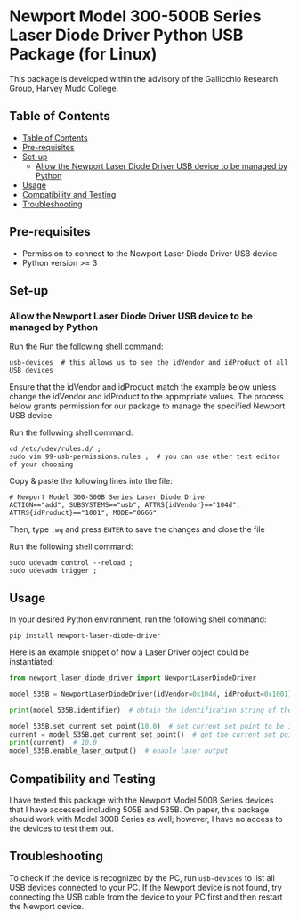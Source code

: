 # Newport Model 300-500B Series Laser Diode Driver Python USB Package (for Linux)


This package is developed within the advisory of the Gallicchio Research Group, Harvey Mudd College.

## Table of Contents

- [Table of Contents](#table-of-contents)
- [Pre-requisites](#pre-requisites)
- [Set-up](#set-up)
  - [Allow the Newport Laser Diode Driver USB device to be managed by Python](#allow-the-newport-laser-diode-driver-usb-device-to-be-managed-by-python)
- [Usage](#usage)
- [Compatibility and Testing](#compatibility-and-testing)
- [Troubleshooting](#troubleshooting)

## Pre-requisites

- Permission to connect to the Newport Laser Diode Driver USB device
- Python version >= 3


## Set-up

### Allow the Newport Laser Diode Driver USB device to be managed by Python

Run the Run the following shell command:

```shell
usb-devices  # this allows us to see the idVendor and idProduct of all USB devices 
```

Ensure that the idVendor and idProduct match the example below unless change the idVendor and idProduct to the appropriate values. The process below grants permission for our package to manage the specified Newport USB device.

Run the following shell command:

```shell
cd /etc/udev/rules.d/ ;
sudo vim 99-usb-permissions.rules ;  # you can use other text editor of your choosing
```

Copy & paste the following lines into the file: 

```
# Newport Model 300-500B Series Laser Diode Driver
ACTION=="add", SUBSYSTEMS=="usb", ATTRS{idVendor}=="104d", ATTRS{idProduct}=="1001", MODE="0666"
```

Then, type `:wq` and press `ENTER` to save the changes and close the file

Run the following shell command:

```shell
sudo udevadm control --reload ;
sudo udevadm trigger ;
```


## Usage

In your desired Python environment, run the following shell command:

```shell
pip install newport-laser-diode-driver
```

Here is an example snippet of how a Laser Driver object could be instantiated:

```python
from newport_laser_diode_driver import NewportLaserDiodeDriver

model_535B = NewportLaserDiodeDriver(idVendor=0x104d, idProduct=0x1001)

print(model_535B.identifier)  # obtain the identification string of the device

model_535B.set_current_set_point(10.0)  # set current set point to be 10.0 mA
current = model_535B.get_current_set_point()  # get the current set point
print(current)  # 10.0
model_535B.enable_laser_output()  # enable laser output
```


## Compatibility and Testing

I have tested this package with the Newport Model 500B Series devices that I have accessed including 505B and 535B. On paper, this package should work with Model 300B Series as well; however, I have no access to the devices to test them out.


## Troubleshooting

To check if the device is recognized by the PC, run `usb-devices` to list all USB devices connected to your PC. If the Newport device is not found, try connecting the USB cable from the device to your PC first and then restart the Newport device.
